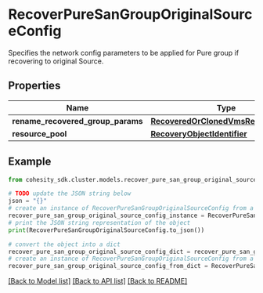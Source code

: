 # RecoverPureSanGroupOriginalSourceConfig

Specifies the network config parameters to be applied for Pure group if recovering to original Source.

## Properties

Name | Type | Description | Notes
------------ | ------------- | ------------- | -------------
**rename_recovered_group_params** | [**RecoveredOrClonedVmsRenameConfig**](RecoveredOrClonedVmsRenameConfig.md) |  | [optional] 
**resource_pool** | [**RecoveryObjectIdentifier**](RecoveryObjectIdentifier.md) |  | [optional] 

## Example

```python
from cohesity_sdk.cluster.models.recover_pure_san_group_original_source_config import RecoverPureSanGroupOriginalSourceConfig

# TODO update the JSON string below
json = "{}"
# create an instance of RecoverPureSanGroupOriginalSourceConfig from a JSON string
recover_pure_san_group_original_source_config_instance = RecoverPureSanGroupOriginalSourceConfig.from_json(json)
# print the JSON string representation of the object
print(RecoverPureSanGroupOriginalSourceConfig.to_json())

# convert the object into a dict
recover_pure_san_group_original_source_config_dict = recover_pure_san_group_original_source_config_instance.to_dict()
# create an instance of RecoverPureSanGroupOriginalSourceConfig from a dict
recover_pure_san_group_original_source_config_from_dict = RecoverPureSanGroupOriginalSourceConfig.from_dict(recover_pure_san_group_original_source_config_dict)
```
[[Back to Model list]](../README.md#documentation-for-models) [[Back to API list]](../README.md#documentation-for-api-endpoints) [[Back to README]](../README.md)


